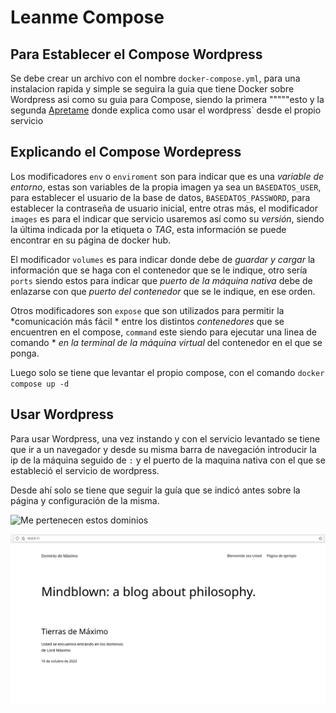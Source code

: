 # Leanme Compose 

## Para Establecer el Compose Wordpress
Se debe crear un archivo con el nombre `docker-compose.yml`, para una instalacion rapida y simple se seguira la guia que tiene Docker sobre Wordpress asi como su guia para Compose, siendo la primera """""esto y la segunda [Apretame](https://github.com/docker/awesome-compose/tree/master/official-documentation-samples/wordpress/) donde explica como usar el wordpress` desde el propio servicio 
## Explicando el Compose Wordepress
Los modificadores `env` o `enviroment` son para indicar que es una *variable de entorno*, estas son variables de la propia imagen ya sea un  `BASEDATOS_USER`, para establecer el usuario de la base de datos, `BASEDATOS_PASSWORD`, para establecer la contraseña de usuario inicial, entre otras más, el modificador `images` es para el indicar que servicio usaremos así como su *versión*,  siendo la última indicada por la etiqueta o *TAG*, esta información se puede encontrar en su página de docker hub.

El modificador `volumes` es para indicar donde debe de *guardar y cargar* la información que se haga con el contenedor que se le indique, otro sería `ports` siendo estos para indicar que *puerto de la máquina nativa* debe de enlazarse con que *puerto del contenedor* que se le indique, en ese orden.

Otros modificadores son `expose` que son utilizados para permitir la *comunicación más fácil * entre los distintos *contenedores* que se encuentren en el compose,  `command` este siendo para ejecutar una linea de comando *
*en la terminal de la máquina virtual* del contenedor en el que se ponga.

Luego solo se tiene que levantar el propio compose, con el comando `docker compose up -d`

## Usar Wordpress
Para usar Wordpress, una vez instando y con el servicio levantado se tiene que ir a un navegador y desde su misma barra de navegación introducir la ip de la máquina seguido de `:` y el puerto de la maquina nativa con el que se estableció el servicio de wordpress.

Desde ahí solo se tiene que seguir la guía que se indicó antes sobre la página y configuración de la misma.





![Me pertenecen estos dominios](./imagenes/tripo.avif)


![mi palabra](./imagenes/wordpress.png)





